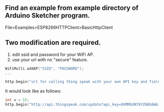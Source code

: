 ## Find an example from example directory of Arduino Sketcher program.

File>Examples>ESP8266HTTPClient>BasicHttpClient

## Two modification are required.
1. edit ssid and password for your WiFi AP.
2. use your url with no "secure" feature.

``` C++
WiFiMulti.addAP("SSID", "PASSWORD");
...

http.begin("url for calling thing speak with your own API key and field value(s)");
```
It would look like as follows:
``` C++
int v = 55;
http.begin("http://api.thingspeak.com/update?api_key=8XMMGUN78YZ6BG6W&field1="+ String(v));

```
